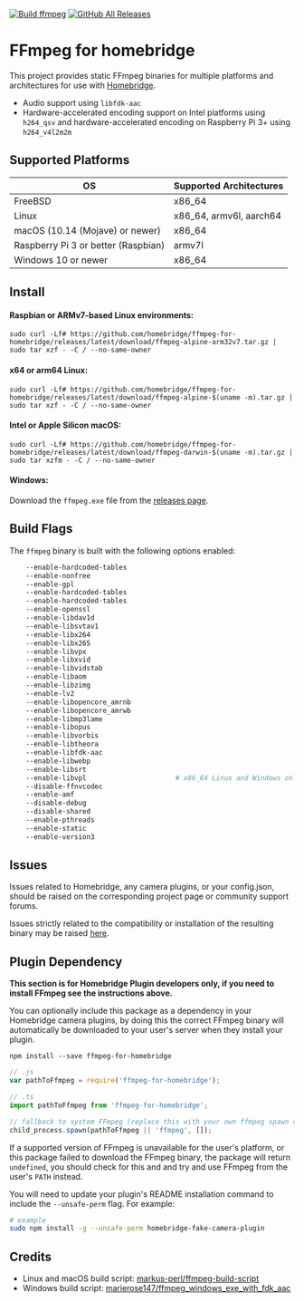 [![Build ffmpeg](https://github.com/homebridge/ffmpeg-for-homebridge/workflows/Build%20ffmpeg/badge.svg)](https://github.com/homebridge/ffmpeg-for-homebridge/actions)
[![GitHub All Releases](https://img.shields.io/github/downloads/homebridge/ffmpeg-for-homebridge/total)](https://somsubhra.com/github-release-stats/?username=homebridge&repository=ffmpeg-for-homebridge)

# FFmpeg for homebridge

This project provides static FFmpeg binaries for multiple platforms and architectures for use with [Homebridge](https://homebridge.io).

* Audio support using `libfdk-aac`
* Hardware-accelerated encoding support on Intel platforms using `h264_qsv` and hardware-accelerated encoding on Raspberry Pi 3+  using `h264_v4l2m2m`

## Supported Platforms

| OS                                  | Supported Architectures |
|-------------------------------------|-------------------------|
| FreeBSD                             | x86_64                  |
| Linux                               | x86_64, armv6l, aarch64 |
| macOS (10.14 (Mojave) or newer)     | x86_64                  |
| Raspberry Pi 3 or better (Raspbian) | armv7l                  |
| Windows 10 or newer                 | x86_64                  |

## Install

#### Raspbian or ARMv7-based Linux environments:

```
sudo curl -Lf# https://github.com/homebridge/ffmpeg-for-homebridge/releases/latest/download/ffmpeg-alpine-arm32v7.tar.gz | sudo tar xzf - -C / --no-same-owner
```

#### x64 or arm64 Linux:

```
sudo curl -Lf# https://github.com/homebridge/ffmpeg-for-homebridge/releases/latest/download/ffmpeg-alpine-$(uname -m).tar.gz | sudo tar xzf - -C / --no-same-owner
```

#### Intel or Apple Silicon macOS:

```
sudo curl -Lf# https://github.com/homebridge/ffmpeg-for-homebridge/releases/latest/download/ffmpeg-darwin-$(uname -m).tar.gz | sudo tar xzfm - -C / --no-same-owner
```

#### Windows:

Download the `ffmpeg.exe` file from the [releases page](https://github.com/homebridge/ffmpeg-for-homebridge/releases/latest).

## Build Flags

The `ffmpeg` binary is built with the following options enabled:

```bash
    --enable-hardcoded-tables
    --enable-nonfree
    --enable-gpl
    --enable-hardcoded-tables
    --enable-hardcoded-tables
    --enable-openssl
    --enable-libdav1d
    --enable-libsvtav1
    --enable-libx264
    --enable-libx265
    --enable-libvpx
    --enable-libxvid
    --enable-libvidstab
    --enable-libaom
    --enable-libzimg
    --enable-lv2
    --enable-libopencore_amrnb
    --enable-libopencore_amrwb
    --enable-libmp3lame
    --enable-libopus
    --enable-libvorbis
    --enable-libtheora
    --enable-libfdk-aac
    --enable-libwebp
    --enable-libsrt
    --enable-libvpl                      # x86_64 Linux and Windows only
    --disable-ffnvcodec
    --enable-amf
    --disable-debug
    --disable-shared
    --enable-pthreads
    --enable-static
    --enable-version3
  ```

## Issues

Issues related to Homebridge, any camera plugins, or your config.json, should be raised on the corresponding project page or community support forums.

Issues strictly related to the compatibility or installation of the resulting binary may be raised [here](https://github.com/homebridge/ffmpeg-for-homebridge/issues).

## Plugin Dependency

**This section is for Homebridge Plugin developers only, if you need to install FFmpeg see the instructions above.**

You can optionally include this package as a dependency in your Homebridge camera plugins, by doing this the correct FFmpeg binary will automatically be downloaded to your user's server when they install your plugin.

```
npm install --save ffmpeg-for-homebridge
```

```ts
// .js
var pathToFfmpeg = require('ffmpeg-for-homebridge');

// .ts
import pathToFfmpeg from 'ffmpeg-for-homebridge';

// fallback to system FFmpeg (replace this with your own ffmpeg spawn command)
child_process.spawn(pathToFfmpeg || 'ffmpeg', []);
```

If a supported version of FFmpeg is unavailable for the user's platform, or this package failed to download the FFmpeg binary, the package will return `undefined`, you should check for this and and try and use FFmpeg from the user's `PATH` instead.

You will need to update your plugin's README installation command to include the `--unsafe-perm` flag. For example:

```bash
# example 
sudo npm install -g --unsafe-perm homebridge-fake-camera-plugin
```

## Credits

* Linux and macOS build script: [markus-perl/ffmpeg-build-script](https://github.com/markus-perl/ffmpeg-build-script)
* Windows build script: [marierose147/ffmpeg_windows_exe_with_fdk_aac](https://github.com/marierose147/ffmpeg_windows_exe_with_fdk_aac)
